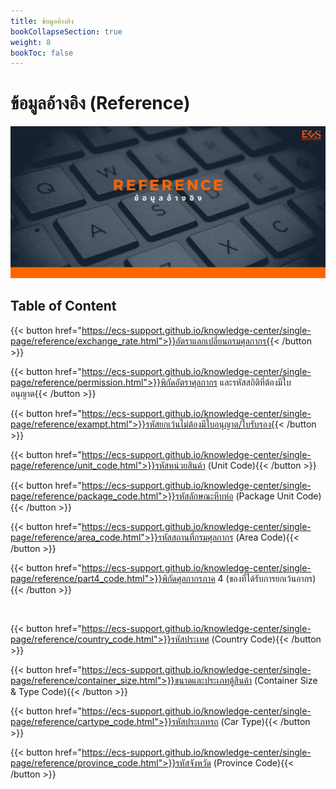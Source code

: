 ```yaml
---
title: ข้อมูลอ้างอิง 
bookCollapseSection: true
weight: 8
bookToc: false
---
```


ข้อมูลอ้างอิง (Reference)
===

![](https://github.com/ecs-support/knowledge-center/raw/master/img/reference.png)

## Table of Content  

{{< button href="https://ecs-support.github.io/knowledge-center/single-page/reference/exchange_rate.html">}}อัตราแลกเปลี่ยนกรมศุลกากร{{< /button >}}

{{< button href="https://ecs-support.github.io/knowledge-center/single-page/reference/permission.html">}}พิกัดอัตราศุลกากร และรหัสสถิติที่ต้องมีใบอนุญาต{{< /button >}}

{{< button href="https://ecs-support.github.io/knowledge-center/single-page/reference/exampt.html">}}รหัสยกเว้นไม่ต้องมีใบอนุญาต/ใบรับรอง{{< /button >}}

{{< button href="https://ecs-support.github.io/knowledge-center/single-page/reference/unit_code.html">}}รหัสหน่วยสินค้า (Unit Code){{< /button >}}

{{< button href="https://ecs-support.github.io/knowledge-center/single-page/reference/package_code.html">}}รหัสลักษณะหีบห่อ (Package Unit Code){{< /button >}}

{{< button href="https://ecs-support.github.io/knowledge-center/single-page/reference/area_code.html">}}รหัสสถานที่กรมศุลกากร (Area Code){{< /button >}}

{{< button href="https://ecs-support.github.io/knowledge-center/single-page/reference/part4_code.html">}}พิกัดศุลกากรภาค 4 (ของที่ได้รับการยกเว้นอากร){{< /button >}}

<br>

{{< button href="https://ecs-support.github.io/knowledge-center/single-page/reference/country_code.html">}}รหัสประเทศ (Country Code){{< /button >}}

{{< button href="https://ecs-support.github.io/knowledge-center/single-page/reference/container_size.html">}}ขนาดและประเภทตู้สินค้า (Container Size & Type Code){{< /button >}}

{{< button href="https://ecs-support.github.io/knowledge-center/single-page/reference/cartype_code.html">}}รหัสประเภทรถ (Car Type){{< /button >}}

{{< button href="https://ecs-support.github.io/knowledge-center/single-page/reference/province_code.html">}}รหัสจังหวัด (Province Code){{< /button >}}





